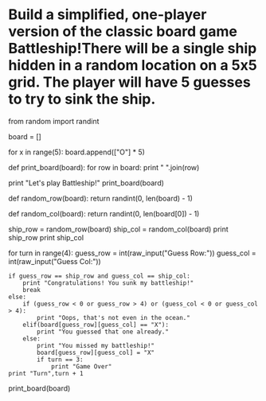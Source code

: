 # Build a simplified, one-player version of the classic board game Battleship!There will be a single ship hidden in a random location on a 5x5 grid. The player will have 5 guesses to try to sink the ship.


from random import randint

board = []

for x in range(5):
    board.append(["O"] * 5)

def print_board(board):
    for row in board:
        print " ".join(row)

print "Let's play Battleship!"
print_board(board)

def random_row(board):
    return randint(0, len(board) - 1)

def random_col(board):
    return randint(0, len(board[0]) - 1)

ship_row = random_row(board)
ship_col = random_col(board)
print ship_row
print ship_col

for turn in range(4):
    guess_row = int(raw_input("Guess Row:"))
    guess_col = int(raw_input("Guess Col:"))
    
    if guess_row == ship_row and guess_col == ship_col:
        print "Congratulations! You sunk my battleship!"
        break
    else:
        if (guess_row < 0 or guess_row > 4) or (guess_col < 0 or guess_col > 4):
            print "Oops, that's not even in the ocean."
        elif(board[guess_row][guess_col] == "X"):
            print "You guessed that one already."
        else:
            print "You missed my battleship!"
            board[guess_row][guess_col] = "X"
            if turn == 3:
                print "Game Over"
    print "Turn",turn + 1

print_board(board)
